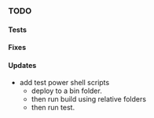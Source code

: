 ### TODO

#### Tests

#### Fixes

#### Updates
* add test power shell scripts
	* deploy to a bin folder.
	* then run build using relative folders
	* then run test.
	

	
